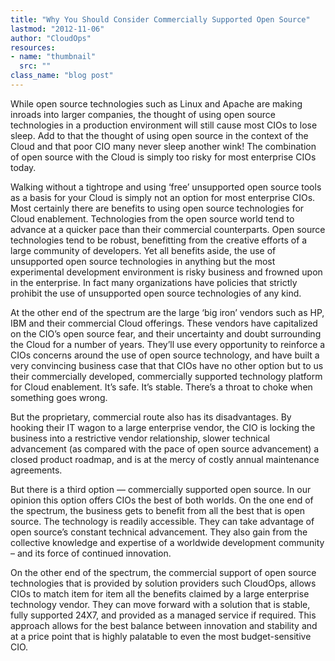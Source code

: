 ```yaml
---
title: "Why You Should Consider Commercially Supported Open Source"
lastmod: "2012-11-06"
author: "CloudOps"
resources:
- name: "thumbnail"
  src: ""
class_name: "blog post"
---
```


<p>While open source technologies such as Linux and Apache are making inroads into larger companies, the thought of using open source technologies in a production environment will still cause most CIOs to lose sleep. Add to that the thought of using open source in the context of the Cloud and that poor CIO many never sleep another wink! The combination of open source with the Cloud is simply too risky for most enterprise CIOs today.</p><p>Walking without a tightrope and using ‘free’ unsupported open source tools as a basis for your Cloud is simply not an option for most enterprise CIOs. Most certainly there are benefits to using open source technologies for Cloud enablement. Technologies from the open source world tend to advance at a quicker pace than their commercial counterparts. Open source technologies tend to be robust, benefitting from the creative efforts of a large community of developers. Yet all benefits aside, the use of unsupported open source technologies in anything but the most experimental development environment is risky business and frowned upon in the enterprise. In fact many organizations have policies that strictly prohibit the use of unsupported open source technologies of any kind.</p><p>At the other end of the spectrum are the large ‘big iron’ vendors such as HP, IBM and their commercial Cloud offerings. These vendors have capitalized on the CIO’s open source fear, and their uncertainty and doubt surrounding the Cloud for a number of years. They’ll use every opportunity to reinforce a CIOs concerns around the use of open source technology, and have built a very convincing business case that that CIOs have no other option but to us their commercially developed, commercially supported technology platform for Cloud enablement. It’s safe. It’s stable. There’s a throat to choke when something goes wrong.</p><p>But the proprietary, commercial route also has its disadvantages. By hooking their IT wagon to a large enterprise vendor, the CIO is locking the business into a restrictive vendor relationship, slower technical advancement (as compared with the pace of open source advancement) a closed product roadmap, and is at the mercy of costly annual maintenance agreements.</p><p>But there is a third option — commercially supported open source. In our opinion this option offers CIOs the best of both worlds. On the one end of the spectrum, the business gets to benefit from all the best that is open source. The technology is readily accessible. They can take advantage of open source’s constant technical advancement. They also gain from the collective knowledge and expertise of a worldwide development community – and its force of continued innovation.</p><p>On the other end of the spectrum, the commercial support of open source technologies that is provided by solution providers such CloudOps, allows CIOs to match item for item all the benefits claimed by a large enterprise technology vendor. They can move forward with a solution that is stable, fully supported 24X7, and provided as a managed service if required. This approach allows for the best balance between innovation and stability and at a price point that is highly palatable to even the most budget-sensitive CIO.</p>